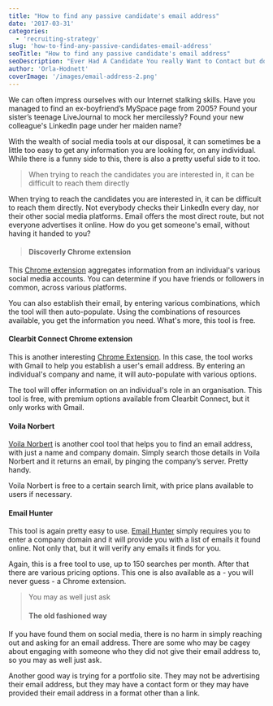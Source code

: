 ```yaml
---
title: "How to find any passive candidate's email address"
date: '2017-03-31'
categories:
  - 'recruiting-strategy'
slug: 'how-to-find-any-passive-candidates-email-address'
seoTitle: "How to find any passive candidate's email address"
seoDescription: "Ever Had A Candidate You really Want to Contact but don't have their email address? Find out How You Can Get it With our Help!"
author: 'Orla-Hodnett'
coverImage: '/images/email-address-2.png'
---
```


We can often impress ourselves with our Internet stalking skills. Have you managed to find an ex-boyfriend’s MySpace page from 2005? Found your sister’s teenage LiveJournal to mock her mercilessly? Found your new colleague's LinkedIn page under her maiden name?

With the wealth of social media tools at our disposal, it can sometimes be a little too easy to get any information you are looking for, on any individual. While there is a funny side to this, there is also a pretty useful side to it too.

> When trying to reach the candidates you are interested in, it can be difficult to reach them directly

When trying to reach the candidates you are interested in, it can be difficult to reach them directly. Not everybody checks their LinkedIn every day, nor their other social media platforms. Email offers the most direct route, but not everyone advertises it online. How do you get someone's email, without having it handed to you?

> #### **Discoverly Chrome extension**

This [Chrome extension](http://discover.ly/) aggregates information from an individual's various social media accounts. You can determine if you have friends or followers in common, across various platforms.

You can also establish their email, by entering various combinations, which the tool will then auto-populate. Using the combinations of resources available, you get the information you need. What's more, this tool is free.

#### **Clearbit Connect Chrome extension**

This is another interesting [Chrome Extension](https://connect.clearbit.com/). In this case, the tool works with Gmail to help you establish a user's email address. By entering an individual's company and name, it will auto-populate with various options.

The tool will offer information on an individual's role in an organisation. This tool is free, with premium options available from Clearbit Connect, but it only works with Gmail.

#### **Voila Norbert**

[Voila Norbert](https://www.voilanorbert.com/) is another cool tool that helps you to find an email address, with just a name and company domain. Simply search those details in Voila Norbert and it returns an email, by pinging the company’s server. Pretty handy.

Voila Norbert is free to a certain search limit, with price plans available to users if necessary.

#### **Email Hunter**

This tool is again pretty easy to use. [Email Hunter](https://hunter.io/) simply requires you to enter a company domain and it will provide you with a list of emails it found online. Not only that, but it will verify any emails it finds for you.

Again, this is a free tool to use, up to 150 searches per month. After that there are various pricing options. This one is also available as a - you will never guess - a Chrome extension.

> You may as well just ask
>
> #### **The old fashioned way**

If you have found them on social media, there is no harm in simply reaching out and asking for an email address. There are some who may be cagey about engaging with someone who they did not give their email address to, so you may as well just ask.

Another good way is trying for a portfolio site. They may not be advertising their email address, but they may have a contact form or they may have provided their email address in a format other than a link.
